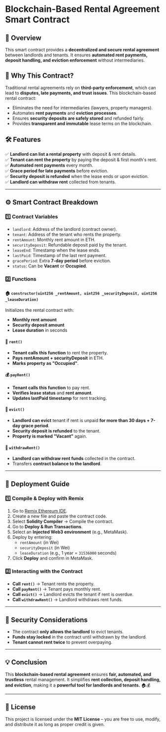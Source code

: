 # Blockchain-Based Rental Agreement Smart Contract

## 📌 Overview

This smart contract provides a **decentralized and secure rental agreement** between landlords and tenants. It ensures **automated rent payments, deposit handling, and eviction enforcement** without intermediaries.

## 🎯 Why This Contract?

Traditional rental agreements rely on **third-party enforcement**, which can lead to **disputes, late payments, and trust issues**. This blockchain-based rental contract:

- Eliminates the need for intermediaries (lawyers, property managers).
- Automates **rent payments** and **eviction processes**.
- Ensures **security deposits are safely stored** and refunded fairly.
- Provides **transparent and immutable** lease terms on the blockchain.

## 🛠️ Features

✅ **Landlord can list a rental property** with deposit & rent details.  
✅ **Tenant can rent the property** by paying the deposit & first month's rent.  
✅ **Automated rent payments** every month.  
✅ **Grace period for late payments** before eviction.  
✅ **Security deposit is refunded** when the lease ends or upon eviction.  
✅ **Landlord can withdraw rent** collected from tenants.

---

## ⚙️ Smart Contract Breakdown

### **1️⃣ Contract Variables**

- `landlord`: Address of the landlord (contract owner).
- `tenant`: Address of the tenant who rents the property.
- `rentAmount`: Monthly rent amount in ETH.
- `securityDeposit`: Refundable deposit paid by the tenant.
- `leaseEnd`: Timestamp when the lease ends.
- `lastPaid`: Timestamp of the last rent payment.
- `gracePeriod`: Extra **7-day period** before eviction.
- `status`: Can be **Vacant** or **Occupied**.

### **2️⃣ Functions**

#### 🏠 `constructor(uint256 _rentAmount, uint256 _securityDeposit, uint256 _leaseDuration)`

Initializes the rental contract with:

- **Monthly rent amount**
- **Security deposit amount**
- **Lease duration** in seconds

#### 🏡 `rent()`

- **Tenant calls this function** to rent the property.
- **Pays rentAmount + securityDeposit** in ETH.
- **Marks property as "Occupied"**.

#### 💰 `payRent()`

- **Tenant calls this function** to pay rent.
- **Verifies lease status** and **rent amount**.
- **Updates lastPaid timestamp** for rent tracking.

#### 🚪 `evict()`

- **Landlord can evict** tenant if rent is unpaid **for more than 30 days + 7-day grace period**.
- **Security deposit is refunded** to the tenant.
- **Property is marked "Vacant"** again.

#### 🏦 `withdrawRent()`

- **Landlord can withdraw rent funds** collected in the contract.
- Transfers **contract balance to the landlord**.

---

## 📌 Deployment Guide

### **1️⃣ Compile & Deploy with Remix**

1. Go to [Remix Ethereum IDE](https://remix.ethereum.org/).
2. Create a new file and paste the contract code.
3. Select **Solidity Compiler** → Compile the contract.
4. Go to **Deploy & Run Transactions**.
5. Select an **Injected Web3 environment** (e.g., MetaMask).
6. Deploy by entering:
   - `rentAmount` (in Wei)
   - `securityDeposit` (in Wei)
   - `leaseDuration` (e.g., 1 year = `31536000` seconds)
7. Click **Deploy** and confirm in MetaMask.

### **2️⃣ Interacting with the Contract**

- **Call `rent()`** → Tenant rents the property.
- **Call `payRent()`** → Tenant pays monthly rent.
- **Call `evict()`** → Landlord evicts the tenant if rent is overdue.
- **Call `withdrawRent()`** → Landlord withdraws rent funds.

---

## 🔐 Security Considerations

- The contract **only allows the landlord** to evict tenants.
- **Funds stay locked** in the contract until withdrawn by the landlord.
- **Tenant cannot rent twice** to prevent overpaying.



---

## 💡 Conclusion

This **blockchain-based rental agreement** ensures **fair, automated, and trustless** rental management. It simplifies **rent collection, deposit handling, and eviction**, making it a **powerful tool for landlords and tenants.** 🏠💰

---

## 📜 License

This project is licensed under the **MIT License** – you are free to use, modify, and distribute it as long as proper credit is given.

